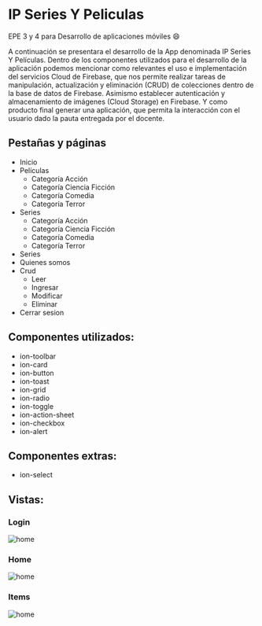 # IP Series Y Peliculas
EPE 3 y 4 para Desarrollo de aplicaciones móviles
:smile:

A continuación se presentara el desarrollo de la App denominada IP Series Y Películas. 
Dentro de los componentes utilizados para el desarrollo de la aplicación podemos mencionar como relevantes el uso e implementación del servicios Cloud de Firebase, que nos permite realizar tareas de manipulación, actualización y eliminación (CRUD) de colecciones dentro de la base de datos de Firebase. Asimismo establecer autenticación y almacenamiento de imágenes (Cloud Storage) en Firebase.
Y como producto final generar una aplicación, que permita la interacción con el usuario dado la pauta entregada por el docente.


## Pestañas y páginas

- Inicio
- Películas
	- Categoría Acción
	- Categoría Ciencia Ficción
	- Categoría Comedia
	- Categoría Terror
- Series
	- Categoría Acción
	- Categoría Ciencia Ficción
	- Categoría Comedia
	- Categoría Terror
- Series
- Quienes somos
- Crud
    - Leer
    - Ingresar
    - Modificar
    - Eliminar
- Cerrar sesion

## Componentes utilizados:

- ion-toolbar
- ion-card
- ion-button
- ion-toast
- ion-grid
- ion-radio
- ion-toggle
- ion-action-sheet
- ion-checkbox
- ion-alert

## Componentes extras:

- ion-select

## Vistas:

### Login

![home](https://firebasestorage.googleapis.com/v0/b/ip-series-y-peliculas.appspot.com/o/login.jpg?alt=media&token=cabfe4f1-8e45-4ebb-98e5-b9a16654baa6)

### Home

![home](https://firebasestorage.googleapis.com/v0/b/ip-series-y-peliculas.appspot.com/o/Frontal.jpg?alt=media&token=7f4fe994-8620-4556-b35b-cdade8500613)

### Items

![home](https://firebasestorage.googleapis.com/v0/b/ip-series-y-peliculas.appspot.com/o/Items.jpg?alt=media&token=48ac2540-952c-4446-93af-942c2f08d31d)
